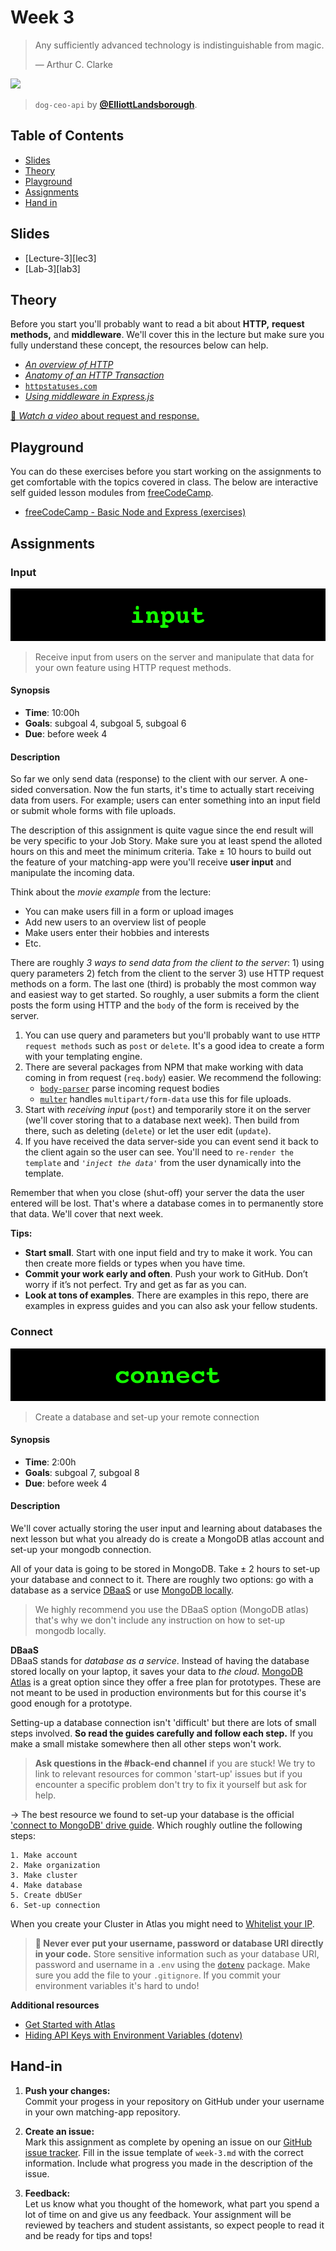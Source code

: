 # Week 3

> Any sufficiently advanced technology is indistinguishable from magic.
>
> — Arthur C. Clarke

[![][inspiration-cover]][inspiration-link]

> `dog-ceo-api` by [**@ElliottLandsborough**][inspiration-author].

## Table of Contents

*  [Slides](#slides)
*  [Theory](#theory)
*  [Playground](#playground)
*  [Assignments](#assignments)
*  [Hand in](#hand-in)

## Slides
* [Lecture-3][lec3]
* [Lab-3][lab3]

## Theory

Before you start you'll probably want to read a bit about **HTTP,** **request methods,** and **middleware**. We'll cover this in the lecture but make sure you fully understand these concept, the resources below can help.

*  [_An overview of HTTP_](https://developer.mozilla.org/en-US/docs/Web/HTTP/Overview)
*  [_Anatomy of an HTTP Transaction_](https://nodejs.org/en/docs/guides/anatomy-of-an-http-transaction/)
*  [`httpstatuses.com`](https://httpstatuses.com)
*  [_Using middleware in Express.js_](https://expressjs.com/en/guide/using-middleware.html)

[🎦 _Watch a video_ about request and response.][videorequest]

## Playground

You can do these exercises before you start working on the assignments to get comfortable with the topics covered in class. The below are interactive self guided lesson modules from [freeCodeCamp](https://www.freecodecamp.org). 

* [freeCodeCamp - Basic Node and Express (exercises)](https://www.freecodecamp.org/learn)

## Assignments

### Input

![Input banner](assets/banners/input.jpg)
> Receive input from users on the server and manipulate that data for your own feature using HTTP request methods.


#### Synopsis

*  **Time**: 10:00h
*  **Goals**: subgoal 4, subgoal 5, subgoal 6
*  **Due**: before week 4

#### Description

So far we only send data (response) to the client with our server. A one-sided conversation. Now the fun starts, it's time to actually start receiving data from users. For example; users can enter something into an input field or submit whole forms with file uploads.

The description of this assignment is quite vague since the end result will be very specific to your Job Story. Make sure you at least spend the alloted hours on this and meet the minimum criteria. Take ± 10 hours to build out the feature of your matching-app were you'll receive **user input** and manipulate the incoming data. 

Think about the _movie example_ from the lecture:

*  You can make users fill in a form or upload images
*  Add new users to an overview list of people
*  Make users enter their hobbies and interests
*  Etc.

There are roughly _3 ways to send data from the client to the server_: 1) using query parameters 2) fetch from the client to the server 3) use HTTP request methods on a form. The last one (third) is probably the most common way and easiest way to get started. So roughly, a user submits a form the client posts the form using HTTP and the `body` of the form is received by the server.

1. You can use query and parameters but you'll probably want to use `HTTP request methods` such as `post` or `delete`. It's a good idea to create a form with your templating engine.
2. There are several packages from NPM that make working with data coming in from request (`req.body`) easier. We recommend the following:
   * [`body-parser`][body] parse incoming request bodies
   * [`multer`][multer] handles `multipart/form-data` use this for file uploads.
3. Start with _receiving input_ (`post`) and temporarily store it on the server (we'll cover storing that to a database next week). Then build from there, such as deleting (`delete`) or let the user edit (`update`).
4. If you have received the data server-side you can event send it back to the client again so the user can see. You'll need to `re-render the template` and _`'inject the data'`_ from the user dynamically into the template.

Remember that when you close (shut-off) your server the data the user entered will be lost. That's where a database comes in to permanently store that data. We'll cover that next week.

**Tips:**
* **Start small**. Start with one input field and try to make it work. You can then create more fields or types when you have time.
* **Commit your work early and often**. Push your work to GitHub. Don’t worry if it’s not perfect. Try and get as far as you can.
* **Look at tons of examples**. There are examples in this repo, there are examples in express guides and you can also ask your fellow students.

### Connect

![Connect banner](assets/banners/connect.jpg)

> Create a database and set-up your remote connection 

#### Synopsis

- **Time**: 2:00h
- **Goals**: subgoal 7, subgoal 8
- **Due**: before week 4

#### Description

We'll cover actually storing the user input and learning about databases the next lesson but what you already do is create a MongoDB atlas account and set-up your mongodb connection. 

All of your data is going to be stored in MongoDB. Take ± 2 hours to set-up your database and connect to it. There are roughly two options: go with a database as a service [DBaaS](https://www.mongodb.com/cloud/atlas) or use [MongoDB locally](https://docs.mongodb.com/manual/tutorial/install-mongodb-on-os-x/).

> We highly recommend you use the DBaaS option (MongoDB atlas) that's why we don't include any instruction on how to set-up mongodb locally.

**DBaaS**  
DBaaS stands for _database as a service_. Instead of having the database stored locally on your laptop, it saves your data to _the cloud_. [MongoDB Atlas](https://www.mongodb.com/cloud/atlas) is a great option since they offer a free plan for prototypes. These are not meant to be used in production environments but for this course it's good enough for a prototype.

Setting-up a database connection isn't 'difficult' but there are lots of small steps involved. **So read the guides carefully and follow each step.** If you make a small mistake somewhere then all other steps won't work.

> **Ask questions in the #back-end channel** if you are stuck! We try to link to relevant resources for common 'start-up' issues but if you encounter a specific problem don't try to fix it yourself but ask for help.

→ The best resource we found to set-up your database is the official ['connect to MongoDB' drive guide](https://docs.mongodb.com/guides/server/drivers/). Which roughly outline the following steps:

```
1. Make account
2. Make organization
3. Make cluster
4. Make database
5. Create dbUSer
6. Set-up connection
```

When you create your Cluster in Atlas you might need to [Whitelist your IP](https://docs.atlas.mongodb.com/security-whitelist/).

> **🚨 Never ever put your username, password or database URI directly in your code.**
> Store sensitive information such as your database URI, password and username in a `.env` using the [`dotenv`](https://www.npmjs.com/package/dotenv) package. Make sure you add the file to your `.gitignore`. If you commit your environment variables it's hard to undo!



**Additional resources**

- [Get Started with Atlas](https://docs.atlas.mongodb.com/getting-started)
- [Hiding API Keys with Environment Variables (dotenv)](env)

## Hand-in

1. **Push your changes:**  
Commit your progess in your repository on GitHub under your username in your own matching-app repository.

2. **Create an issue:**  
Mark this assignment as complete by opening an issue on our [GitHub issue tracker][issues]. Fill in the issue template of `week-3.md` with the correct information. Include what progress you made in the description of the issue.

3. **Feedback:**  
Let us know what you thought of the homework, what part you spend a lot of time on and give us any feedback. Your assignment will be reviewed by teachers and student assistants, so expect people to read it and be ready for tips and tops!



[inspiration-cover]: assets/images/dog-ceo.png
[inspiration-link]: https://dog.ceo
[inspiration-author]: https://github.com/ElliottLandsborough

[pug]: https://pugjs.org/api/getting-started.html
[ejs]: https://ejs.co/
[handlebars]: https://handlebarsjs.com/
[guide]: https://expressjs.com/en/guide/routing.html
[workshopper]: https://github.com/azat-co/expressworks
[query]: https://www.youtube.com/watch?v=zDovsTG2a7g
[template]: https://expressjs.com/en/guide/using-template-engines.html
[issues]: https://github.com/cmda-bt/be-course-18-19/issues/new/choose

[body]: https://www.npmjs.com/package/body-parser
[multer]: https://www.npmjs.com/package/multer#readme
[videorequest]: https://www.youtube.com/watch?v=IS3HRyUXJX0
[env]: https://www.youtube.com/watch?v=17UVejOw3zA